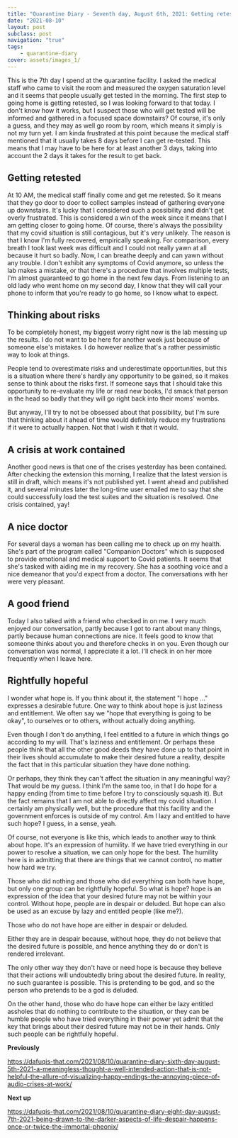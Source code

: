 ```yaml
---
title: "Quarantine Diary - Seventh day, August 6th, 2021: Getting retested, thinking about risks, a crisis at work contained, a nice doctor, a good friend, rightfully hopeful"
date: "2021-08-10"
layout: post
subclass: post
navigation: "true"
tags:
    - quarantine-diary
cover: assets/images_1/
---
```


This is the 7th day I spend at the quarantine facility. I asked the medical staff who came to visit the room and measured the oxygen saturation level and it seems that people usually get tested in the morning. The first step to going home is getting retested, so I was looking forward to that today. I don't know how it works, but I suspect those who will get tested will be informed and gathered in a focused space downstairs? Of course, it's only a guess, and they may as well go room by room, which means it simply is not my turn yet. I am kinda frustrated at this point because the medical staff mentioned that it usually takes 8 days before I can get re-tested. This means that I may have to be here for at least another 3 days, taking into account the 2 days it takes for the result to get back.

## Getting retested

At 10 AM, the medical staff finally come and get me retested. So it means that they go door to door to collect samples instead of gathering everyone up downstairs. It's lucky that I considered such a possibility and didn't get overly frustrated. This is considered a win of the week since it means that I am getting closer to going home. Of course, there's always the possibility that my covid situation is still contagious, but it's very unlikely. The reason is that I know I'm fully recovered, empirically speaking. For comparison, every breath I took last week was difficult and I could not really yawn at all because it hurt so badly. Now, I can breathe deeply and can yawn without any trouble. I don't exhibit any symptoms of Covid anymore, so unless the lab makes a mistake, or that there's a procedure that involves multiple tests, I'm almost guaranteed to go home in the next few days. From listening to an old lady who went home on my second day, I know that they will call your phone to inform that you're ready to go home, so I know what to expect.

## Thinking about risks

To be completely honest, my biggest worry right now is the lab messing up the results. I do not want to be here for another week just because of someone else's mistakes. I do however realize that's a rather pessimistic way to look at things.

People tend to overestimate risks and underestimate opportunities, but this is a situation where there's hardly any opportunity to be gained, so it makes sense to think about the risks first. If someone says that I should take this opportunity to re-evaluate my life or read new books, I'd smack that person in the head so badly that they will go right back into their moms' wombs.

But anyway, I'll try to not be obsessed about that possibility, but I'm sure that thinking about it ahead of time would definitely reduce my frustrations if it were to actually happen. Not that I wish it that it would.

## A crisis at work contained

Another good news is that one of the crises yesterday has been contained. After checking the extension this morning, I realize that the latest version is still in draft, which means it's not published yet. I went ahead and published it, and several minutes later the long-time user emailed me to say that she could successfully load the test suites and the situation is resolved. One crisis contained, yay!

## A nice doctor

For several days a woman has been calling me to check up on my health. She's part of the program called "Companion Doctors" which is supposed to provide emotional and medical support to Covid patients. It seems that she's tasked with aiding me in my recovery. She has a soothing voice and a nice demeanor that you'd expect from a doctor. The conversations with her were very pleasant.

## A good friend

Today I also talked with a friend who checked in on me. I very much enjoyed our conversation, partly because I got to rant about many things, partly because human connections are nice. It feels good to know that someone thinks about you and therefore checks in on you. Even though our conversation was normal, I appreciate it a lot. I'll check in on her more frequently when I leave here.

## Rightfully hopeful

I wonder what hope is. If you think about it, the statement "I hope …" expresses a desirable future. One way to think about hope is just laziness and entitlement. We often say we "hope that everything is going to be okay", to ourselves or to others, without actually doing anything.

Even though I don't do anything, I feel entitled to a future in which things go according to my will. That's laziness and entitlement. Or perhaps these people think that all the other good deeds they have done up to that point in their lives should accumulate to make their desired future a reality, despite the fact that in this particular situation they have done nothing.

Or perhaps, they think they can't affect the situation in any meaningful way? That would be my guess. I think I'm the same too, in that I do hope for a happy ending (from time to time before I try to consciously squash it). But the fact remains that I am not able to directly affect my covid situation. I certainly am physically well, but the procedure that this facility and the government enforces is outside of my control. Am I lazy and entitled to have such hope? I guess, in a sense, yeah.

Of course, not everyone is like this, which leads to another way to think about hope. It's an expression of humility. If we have tried everything in our power to resolve a situation, we can only hope for the best. The humility here is in admitting that there are things that we cannot control, no matter how hard we try.

Those who did nothing and those who did everything can both have hope, but only one group can be rightfully hopeful. So what is hope? hope is an expression of the idea that your desired future may not be within your control. Without hope, people are in despair or deluded. But hope can also be used as an excuse by lazy and entitled people (like me?).

Those who do not have hope are either in despair or deluded.

Either they are in despair because, without hope, they do not believe that the desired future is possible, and hence anything they do or don't is rendered irrelevant.

The only other way they don't have or need hope is because they believe that their actions will undoubtedly bring about the desired future. In reality, no such guarantee is possible. This is pretending to be god, and so the person who pretends to be a god is deluded.

On the other hand, those who do have hope can either be lazy entitled assholes that do nothing to contribute to the situation, or they can be humble people who have tried everything in their power yet admit that the key that brings about their desired future may not be in their hands. Only such people can be rightfully hopeful.

**Previously**

https://dafuqis-that.com/2021/08/10/quarantine-diary-sixth-day-august-5th-2021-a-meaningless-thought-a-well-intended-action-that-is-not-helpful-the-allure-of-visualizing-happy-endings-the-annoying-piece-of-audio-crises-at-work/

**Next up**

https://dafuqis-that.com/2021/08/10/quarantine-diary-eight-day-august-7th-2021-being-drawn-to-the-darker-aspects-of-life-despair-happens-once-or-twice-the-immortal-pheonix/
